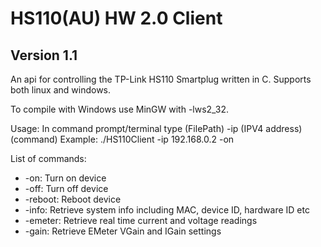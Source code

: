 HS110(AU) HW 2.0 Client
=======
## Version 1.1

An api for controlling the TP-Link HS110 Smartplug written in C.
Supports both linux and windows.

To compile with Windows use MinGW with -lws2_32.

Usage: In command prompt/terminal type (FilePath) -ip (IPV4 address) (command)
Example: ./HS110Client -ip 192.168.0.2 -on 


List of commands:
* -on: Turn on device 
* -off: Turn off device
* -reboot: Reboot device
* -info: Retrieve system info including MAC, device ID, hardware ID etc
* -emeter: Retrieve real time current and voltage readings 
* -gain: Retrieve EMeter VGain and IGain settings



